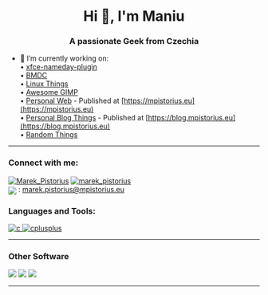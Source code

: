 <h1 align="center">Hi 👋, I'm Maniu</h1>
<h3 align="center">A passionate Geek from Czechia</h3>

- 🔭 I’m currently working on:\
    • [xfce-nameday-plugin](https://github.com/marekpistorius/xfce-nameday-plugin) \
    • [BMDC](https://github.com/bmdcpp/bmdc) \
    • [Linux Things](https://github.com/maniu-linux-corner) \
    • [Awesome GIMP](https://github.com/marekpistorius/awesome-gimp) \
    • [Personal Web](https://github.com/marekpistorius/mp.github.io) - Published at [https://mpistorius.eu](https://mpistorius.eu) \
    • [Personal Blog Things](https://github.com/marekpistorius/blog.github.io) - Published at [https://blog.mpistorius.eu](https://blog.mpistorius.eu) \
    • [Random Things](https://github.com/marekpistorius/sandbox) 

<hr />
<h3 align="left">Connect with me:</h3>
<p align="left">
 <a href="https://twitter.com/Marek_Pistorius" target="blank"><img align="center" src="https://img.shields.io/badge/Twitter-1DA1F2?style=for-the-badge&logo=twitter&logoColor=white" alt="Marek_Pistorius" /></a>
  <a href="https://instagram.com/marek_pistorius" target="blank"><img align="center" src="https://img.shields.io/badge/Instagram-E4405F?style=for-the-badge&logo=instagram&logoColor=white" alt="marek_pistorius" /></a> <br />
  <img align="center" src="https://img.shields.io/badge/Ask%20me-anything-1abc9c.svg" /> : <a href="mailto://marek.pistorius@mpistorius.eu">marek.pistorius@mpistorius.eu</a>
</p>

<h3 align="left">Languages and Tools:</h3>
<p align="left"> <a href="https://www.cprogramming.com/" target="_blank"> <img src="https://img.shields.io/badge/C-00599C?style=for-the-badge&logo=c&logoColor=white" alt="c" /> </a> <a href="https://www.w3schools.com/cpp/" target="_blank"> <img src="https://img.shields.io/badge/C%2B%2B-00599C?style=for-the-badge&logo=c%2B%2B&logoColor=white" alt="cplusplus" /> </a> 
<hr />
<h3 align="left">Other Software</h3>
<img src="https://img.shields.io/badge/Firefox_Browser-FF7139?style=for-the-badge&logo=Firefox-Browser&logoColor=white" />
<img src="https://img.shields.io/badge/Linux-FCC624?style=for-the-badge&logo=linux&logoColor=black" />
<img src="https://img.shields.io/badge/Windows-0078D6?style=for-the-badge&logo=windows&logoColor=white" />
<hr />

<!---
 is a ✨ special ✨ repository because its `README.md` (this file) appears on your GitHub profile.
You can click the Preview link to take a look at your changes.
--->
